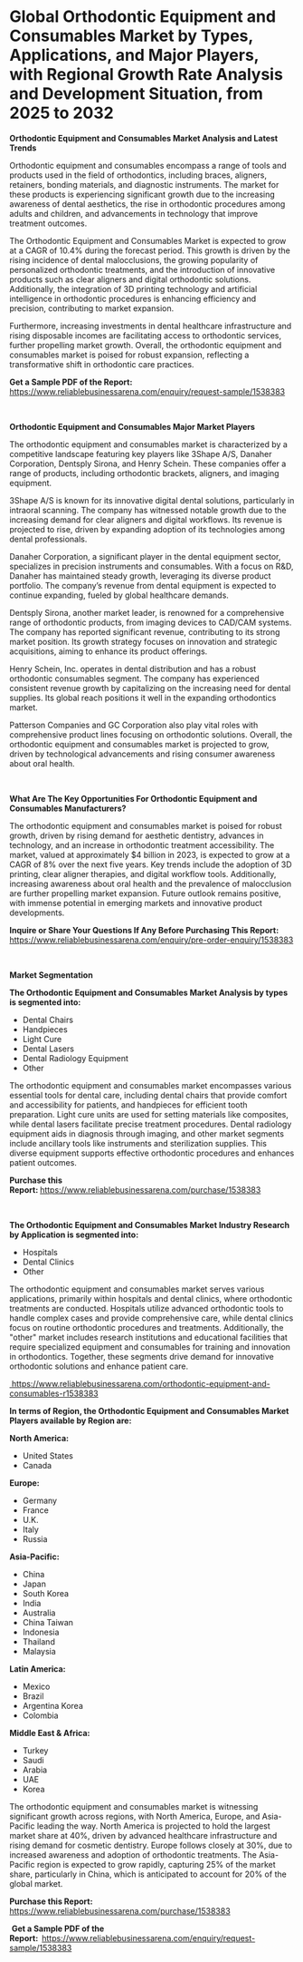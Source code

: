 <p><h1>Global Orthodontic Equipment and Consumables Market by Types, Applications, and Major Players, with Regional Growth Rate Analysis and Development Situation, from 2025 to 2032</h1></p><p><strong>Orthodontic Equipment and Consumables Market Analysis and Latest Trends</strong></p>
<p><p>Orthodontic equipment and consumables encompass a range of tools and products used in the field of orthodontics, including braces, aligners, retainers, bonding materials, and diagnostic instruments. The market for these products is experiencing significant growth due to the increasing awareness of dental aesthetics, the rise in orthodontic procedures among adults and children, and advancements in technology that improve treatment outcomes. </p><p>The Orthodontic Equipment and Consumables Market is expected to grow at a CAGR of 10.4% during the forecast period. This growth is driven by the rising incidence of dental malocclusions, the growing popularity of personalized orthodontic treatments, and the introduction of innovative products such as clear aligners and digital orthodontic solutions. Additionally, the integration of 3D printing technology and artificial intelligence in orthodontic procedures is enhancing efficiency and precision, contributing to market expansion. </p><p>Furthermore, increasing investments in dental healthcare infrastructure and rising disposable incomes are facilitating access to orthodontic services, further propelling market growth. Overall, the orthodontic equipment and consumables market is poised for robust expansion, reflecting a transformative shift in orthodontic care practices.</p></p>
<p><strong>Get a Sample PDF of the Report:&nbsp;</strong> <a href="https://www.reliablebusinessarena.com/enquiry/request-sample/1538383?utm_campaign=2564&utm_medium=2&utm_source=Github&utm_content=ia&utm_term=13042025&utm_id=orthodontic-equipment-and-consumables">https://www.reliablebusinessarena.com/enquiry/request-sample/1538383</a></p>
<p>&nbsp;</p>
<p><strong>Orthodontic Equipment and Consumables Major Market Players</strong></p>
<p><p>The orthodontic equipment and consumables market is characterized by a competitive landscape featuring key players like 3Shape A/S, Danaher Corporation, Dentsply Sirona, and Henry Schein. These companies offer a range of products, including orthodontic brackets, aligners, and imaging equipment.</p><p>3Shape A/S is known for its innovative digital dental solutions, particularly in intraoral scanning. The company has witnessed notable growth due to the increasing demand for clear aligners and digital workflows. Its revenue is projected to rise, driven by expanding adoption of its technologies among dental professionals.</p><p>Danaher Corporation, a significant player in the dental equipment sector, specializes in precision instruments and consumables. With a focus on R&D, Danaher has maintained steady growth, leveraging its diverse product portfolio. The company’s revenue from dental equipment is expected to continue expanding, fueled by global healthcare demands.</p><p>Dentsply Sirona, another market leader, is renowned for a comprehensive range of orthodontic products, from imaging devices to CAD/CAM systems. The company has reported significant revenue, contributing to its strong market position. Its growth strategy focuses on innovation and strategic acquisitions, aiming to enhance its product offerings.</p><p>Henry Schein, Inc. operates in dental distribution and has a robust orthodontic consumables segment. The company has experienced consistent revenue growth by capitalizing on the increasing need for dental supplies. Its global reach positions it well in the expanding orthodontics market.</p><p>Patterson Companies and GC Corporation also play vital roles with comprehensive product lines focusing on orthodontic solutions. Overall, the orthodontic equipment and consumables market is projected to grow, driven by technological advancements and rising consumer awareness about oral health.</p></p>
<p>&nbsp;</p>
<p><strong>What Are The Key Opportunities For Orthodontic Equipment and Consumables Manufacturers?</strong></p>
<p><p>The orthodontic equipment and consumables market is poised for robust growth, driven by rising demand for aesthetic dentistry, advances in technology, and an increase in orthodontic treatment accessibility. The market, valued at approximately $4 billion in 2023, is expected to grow at a CAGR of 8% over the next five years. Key trends include the adoption of 3D printing, clear aligner therapies, and digital workflow tools. Additionally, increasing awareness about oral health and the prevalence of malocclusion are further propelling market expansion. Future outlook remains positive, with immense potential in emerging markets and innovative product developments.</p></p>
<p><strong>Inquire or Share Your Questions If Any Before Purchasing This Report:</strong> <a href="https://www.reliablebusinessarena.com/enquiry/pre-order-enquiry/1538383?utm_campaign=2564&utm_medium=2&utm_source=Github&utm_content=ia&utm_term=13042025&utm_id=orthodontic-equipment-and-consumables">https://www.reliablebusinessarena.com/enquiry/pre-order-enquiry/1538383</a></p>
<p>&nbsp;</p>
<p><strong>Market Segmentation</strong></p>
<p><strong>The Orthodontic Equipment and Consumables Market Analysis by types is segmented into:</strong></p>
<p><ul><li>Dental Chairs</li><li>Handpieces</li><li>Light Cure</li><li>Dental Lasers</li><li>Dental Radiology Equipment</li><li>Other</li></ul></p>
<p><p>The orthodontic equipment and consumables market encompasses various essential tools for dental care, including dental chairs that provide comfort and accessibility for patients, and handpieces for efficient tooth preparation. Light cure units are used for setting materials like composites, while dental lasers facilitate precise treatment procedures. Dental radiology equipment aids in diagnosis through imaging, and other market segments include ancillary tools like instruments and sterilization supplies. This diverse equipment supports effective orthodontic procedures and enhances patient outcomes.</p></p>
<p><strong>Purchase this Report:&nbsp;</strong><a href="https://www.reliablebusinessarena.com/purchase/1538383?utm_campaign=2564&utm_medium=2&utm_source=Github&utm_content=ia&utm_term=13042025&utm_id=orthodontic-equipment-and-consumables">https://www.reliablebusinessarena.com/purchase/1538383</a></p>
<p>&nbsp;</p>
<p><strong>The Orthodontic Equipment and Consumables Market Industry Research by Application is segmented into:</strong></p>
<p><ul><li>Hospitals</li><li>Dental Clinics</li><li>Other</li></ul></p>
<p><p>The orthodontic equipment and consumables market serves various applications, primarily within hospitals and dental clinics, where orthodontic treatments are conducted. Hospitals utilize advanced orthodontic tools to handle complex cases and provide comprehensive care, while dental clinics focus on routine orthodontic procedures and treatments. Additionally, the "other" market includes research institutions and educational facilities that require specialized equipment and consumables for training and innovation in orthodontics. Together, these segments drive demand for innovative orthodontic solutions and enhance patient care.</p></p>
<p><a href="https://www.reliablebusinessarena.com/orthodontic-equipment-and-consumables-r1538383?utm_campaign=2564&utm_medium=2&utm_source=Github&utm_content=ia&utm_term=13042025&utm_id=orthodontic-equipment-and-consumables">&nbsp;https://www.reliablebusinessarena.com/orthodontic-equipment-and-consumables-r1538383</a></p>
<p><strong>In terms of Region, the Orthodontic Equipment and Consumables Market Players available by Region are:</strong></p>
<p>
    <p> <strong> North America: </strong>
        <ul>
            <li>United States</li>
            <li>Canada</li>
        </ul>
        </p> 
    <p> <strong> Europe: </strong>
        <ul>
            <li>Germany</li>
            <li>France</li>
            <li>U.K.</li>
            <li>Italy</li>
            <li>Russia</li>
        </ul>
        </p> 
    <p> <strong> Asia-Pacific: </strong>
        <ul>
            <li>China</li>
            <li>Japan</li>
            <li>South Korea</li>
            <li>India</li>
            <li>Australia</li>
            <li>China Taiwan</li>
            <li>Indonesia</li>
            <li>Thailand</li>
            <li>Malaysia</li>
        </ul>
        </p> 
    <p> <strong> Latin America: </strong>
        <ul>
            <li>Mexico</li>
            <li>Brazil</li>
            <li>Argentina Korea</li>
            <li>Colombia</li>
        </ul>
        </p> 
    <p> <strong> Middle East & Africa: </strong>
        <ul>
            <li>Turkey</li>
            <li>Saudi</li>
            <li>Arabia</li>
            <li>UAE</li>
            <li>Korea</li>
        </ul>
    </p>
    </p>
<p><p>The orthodontic equipment and consumables market is witnessing significant growth across regions, with North America, Europe, and Asia-Pacific leading the way. North America is projected to hold the largest market share at 40%, driven by advanced healthcare infrastructure and rising demand for cosmetic dentistry. Europe follows closely at 30%, due to increased awareness and adoption of orthodontic treatments. The Asia-Pacific region is expected to grow rapidly, capturing 25% of the market share, particularly in China, which is anticipated to account for 20% of the global market.</p></p>
<p><strong>Purchase this Report: </strong><a href="https://www.reliablebusinessarena.com/purchase/1538383?utm_campaign=2564&utm_medium=2&utm_source=Github&utm_content=ia&utm_term=13042025&utm_id=orthodontic-equipment-and-consumables">https://www.reliablebusinessarena.com/purchase/1538383</a></p>
<p>&nbsp;<strong>Get a Sample PDF of the Report:&nbsp;&nbsp;</strong><a href="https://www.reliablebusinessarena.com/enquiry/request-sample/1538383?utm_campaign=2564&utm_medium=2&utm_source=Github&utm_content=ia&utm_term=13042025&utm_id=orthodontic-equipment-and-consumables">https://www.reliablebusinessarena.com/enquiry/request-sample/1538383</a></p>
<p><strong></strong></p>
<p><p></p><p></p><p></p></p>